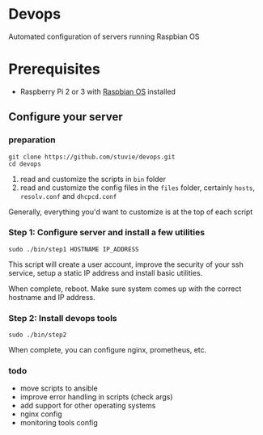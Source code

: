 # Devops

Automated configuration of servers running Raspbian OS

# Prerequisites

* Raspberry Pi 2 or 3 with [Raspbian OS](https://www.raspberrypi.org/downloads/raspbian/) installed

## Configure your server

### preparation
```
git clone https://github.com/stuvie/devops.git
cd devops
```

1. read and customize the scripts in ``bin`` folder
1. read and customize the config files in the ``files`` folder,
certainly ``hosts``, ``resolv.conf`` and ``dhcpcd.conf``

Generally, everything you'd want to customize is at the top of each script

### Step 1: Configure server and install a few utilities
```
sudo ./bin/step1 HOSTNAME IP_ADDRESS
```
This script will create a user account, improve the security of your ssh service, setup a static IP address and install basic utilities.

When complete, reboot. Make sure system comes up with the correct hostname and IP address.

### Step 2: Install devops tools
```
sudo ./bin/step2
```
When complete, you can configure nginx, prometheus, etc.

### todo

* move scripts to ansible
* improve error handling in scripts (check args)
* add support for other operating systems
* nginx config
* monitoring tools config
